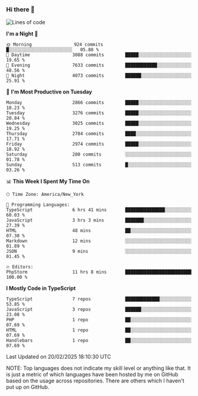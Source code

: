 ### Hi there 👋

<!--
**LynxJinxxy/LynxJinxxy** is a ✨ _special_ ✨ repository because its `README.md` (this file) appears on your GitHub profile.

Here are some ideas to get you started:

- 🔭 I’m currently working on ...
- 🌱 I’m currently learning ...
- 👯 I’m looking to collaborate on ...
- 🤔 I’m looking for help with ...
- 💬 Ask me about ...
- 📫 How to reach me: ...
- 😄 Pronouns: ...
- ⚡ Fun fact: ...
-->

<!--START_SECTION:waka-->
![Lines of code](https://img.shields.io/badge/From%20Hello%20World%20I%27ve%20Written-24.7%20million%20lines%20of%20code-blue)

**I'm a Night 🦉** 

```text
🌞 Morning                924 commits         █░░░░░░░░░░░░░░░░░░░░░░░░   05.88 % 
🌆 Daytime                3088 commits        █████░░░░░░░░░░░░░░░░░░░░   19.65 % 
🌃 Evening                7633 commits        ████████████░░░░░░░░░░░░░   48.56 % 
🌙 Night                  4073 commits        ██████░░░░░░░░░░░░░░░░░░░   25.91 % 
```
📅 **I'm Most Productive on Tuesday** 

```text
Monday                   2866 commits        █████░░░░░░░░░░░░░░░░░░░░   18.23 % 
Tuesday                  3276 commits        █████░░░░░░░░░░░░░░░░░░░░   20.84 % 
Wednesday                3025 commits        █████░░░░░░░░░░░░░░░░░░░░   19.25 % 
Thursday                 2784 commits        ████░░░░░░░░░░░░░░░░░░░░░   17.71 % 
Friday                   2974 commits        █████░░░░░░░░░░░░░░░░░░░░   18.92 % 
Saturday                 280 commits         ░░░░░░░░░░░░░░░░░░░░░░░░░   01.78 % 
Sunday                   513 commits         █░░░░░░░░░░░░░░░░░░░░░░░░   03.26 % 
```


📊 **This Week I Spent My Time On** 

```text
🕑︎ Time Zone: America/New_York

💬 Programming Languages: 
TypeScript               6 hrs 41 mins       ███████████████░░░░░░░░░░   60.03 % 
JavaScript               3 hrs 3 mins        ███████░░░░░░░░░░░░░░░░░░   27.39 % 
HTML                     48 mins             ██░░░░░░░░░░░░░░░░░░░░░░░   07.30 % 
Markdown                 12 mins             ░░░░░░░░░░░░░░░░░░░░░░░░░   01.89 % 
JSON                     9 mins              ░░░░░░░░░░░░░░░░░░░░░░░░░   01.45 % 

🔥 Editors: 
PhpStorm                 11 hrs 8 mins       █████████████████████████   100.00 % 
```

**I Mostly Code in TypeScript** 

```text
TypeScript               7 repos             █████████████░░░░░░░░░░░░   53.85 % 
JavaScript               3 repos             ██████░░░░░░░░░░░░░░░░░░░   23.08 % 
PHP                      1 repo              ██░░░░░░░░░░░░░░░░░░░░░░░   07.69 % 
HTML                     1 repo              ██░░░░░░░░░░░░░░░░░░░░░░░   07.69 % 
Handlebars               1 repo              ██░░░░░░░░░░░░░░░░░░░░░░░   07.69 % 
```




 Last Updated on 20/02/2025 18:10:30 UTC
<!--END_SECTION:waka-->
NOTE: Top languages does not indicate my skill level or anything like that. It is just a metric of which languages have been hosted by me on GitHub based on the usage across repositories. There are others which I haven't put up on GitHub.
